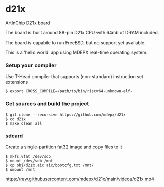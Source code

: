 # d21x

ArtInChip D21x board

The board is built around 88-pin D21x CPU with 64mb of DRAM included.

The board is capabile to run FreeBSD, but no support yet available.

This is a 'hello world' app using MDEPX real-time operating system.

### Setup your compiler

Use T-Head compiler that supports (non-standard) instruction set extensions

    $ export CROSS_COMPILE=/path/to/bin/riscv64-unknown-elf-

### Get sources and build the project
    $ git clone --recursive https://github.com/mdepx/d21x
    $ cd d21x
    $ make clean all

### sdcard ###

Create a single-partition fat32 image and copy files to it

    $ mkfs.vfat /dev/sdb
    $ mount /dev/sdb /mnt
    $ cp obj/d21x.aic aic/bootcfg.txt /mnt/
    $ umount /mnt

https://raw.githubusercontent.com/mdepx/d21x/main/videos/d21x.mp4
